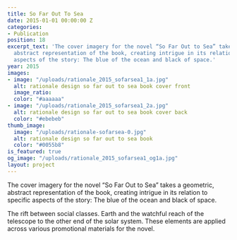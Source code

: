 ```yaml
---
title: So Far Out To Sea
date: 2015-01-01 00:00:00 Z
categories:
- Publication
position: 18
excerpt_text: 'The cover imagery for the novel “So Far Out to Sea” takes a geometric,
  abstract representation of the book, creating intrigue in its relation to specific
  aspects of the story: The blue of the ocean and black of space.'
year: 2015
images:
- image: "/uploads/rationale_2015_sofarsea1_1a.jpg"
  alt: rationale design so far out to sea book cover front
  image_ratio: 
  color: "#aaaaaa"
- image: "/uploads/rationale_2015_sofarsea1_2a.jpg"
  alt: rationale design so far out to sea book cover back
  color: "#ebebeb"
thumb_image:
  image: "/uploads/rationale-sofarsea-0.jpg"
  alt: rationale design so far out to sea book
  color: "#0055b8"
is_featured: true
og_image: "/uploads/rationale_2015_sofarsea1_og1a.jpg"
layout: project
---
```


The cover imagery for the novel “So Far Out to Sea” takes a geometric, abstract representation of the book, creating intrigue in its relation to specific aspects of the story: The blue of the ocean and black of space.

The rift between social classes. Earth and the watchful reach of the telescope to the other end of the solar system. These elements are applied across various promotional materials for the novel.